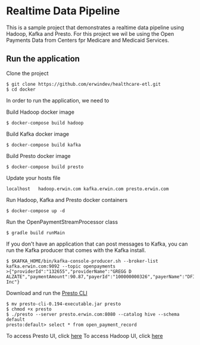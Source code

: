# Realtime Data Pipeline
This is a sample project that demonstrates a realtime data pipeline using Hadoop, Kafka and Presto.  For this project we wil be using the Open Payments Data from Centers fpr Medicare and Medicaid Services.

## Run the application

Clone the project
```
$ git clone https://github.com/erwindev/healthcare-etl.git
$ cd docker
```

In order to run the application, we need to 

Build Hadoop docker image
```
$ docker-compose build hadoop
```

Build Kafka docker image
```
$ docker-compose build kafka
```

Build Presto docker image
```
$ docker-compose build presto
```

Update your hosts file
```
localhost   hadoop.erwin.com kafka.erwin.com presto.erwin.com
```

Run Hadoop, Kafka and Presto docker containers
```
$ docker-compose up -d
```

Run the OpenPaymentStreamProcessor class
```
$ gradle build runMain
```

If you don't have an application that can post messages to Kafka, you can run the Kafka producer that comes with the Kafka install.
```
$ $KAFKA_HOME/bin/kafka-console-producer.sh --broker-list kafka.erwin.com:9092 --topic openpayments
>{"providerId":"132655","providerName":"GREGG D ALZATE","paymentAmount":90.87,"payerId":"100000000326","payerName":"DFINE, Inc"}
``` 

Download and run the [Presto CLI](https://repo1.maven.org/maven2/com/facebook/presto/presto-cli/0.194/presto-cli-0.194-executable.jar)
```
$ mv presto-cli-0.194-executable.jar presto
$ chmod +x presto
$ ./presto --server presto.erwin.com:8080 --catalog hive --schema default
presto:default> select * from open_payment_record
``` 
   
To access Presto UI, click [here](http://presto.erwin.com:8080/)
To access Hadoop UI, click [here](http://hadoop.erwin.com:50070/dfshealth.html#tab-overview)